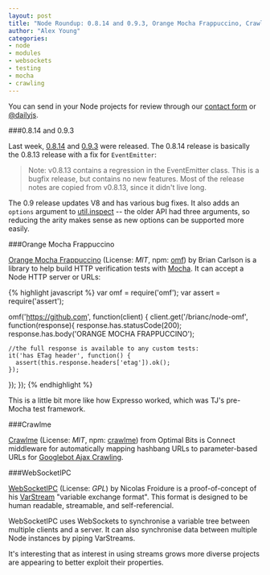 ```yaml
---
layout: post
title: "Node Roundup: 0.8.14 and 0.9.3, Orange Mocha Frappuccino, Crawlme, WebSocketIPC"
author: "Alex Young"
categories: 
- node
- modules
- websockets
- testing
- mocha
- crawling
---
```


<div class="intro">
You can send in your Node projects for review through our <a href="/contact.html">contact form</a> or <a href="http://twitter.com/dailyjs">@dailyjs</a>.
</div>

###0.8.14 and 0.9.3

Last week, [0.8.14](http://blog.nodejs.org/2012/10/25/node-v0.8.14/) and [0.9.3](http://blog.nodejs.org/2012/10/24/node-v0.9.3/) were released.  The 0.8.14 release is basically the 0.8.13 release with a fix for `EventEmitter`:

> Note: v0.8.13 contains a regression in the EventEmitter class. This is a bugfix release, but contains no new features. Most of the release notes are copied from v0.8.13, since it didn't live long.

The 0.9 release updates V8 and has various bug fixes.  It also adds an `options` argument to [util.inspect](http://nodejs.org/docs/v0.9.3/api/all.html#all_util_inspect_object_options) -- the older API had three arguments, so reducing the arity makes sense as new options can be supported more easily.

###Orange Mocha Frappuccino

[Orange Mocha Frappuccino](https://github.com/brianc/node-omf) (License: _MIT_, npm: [omf](https://npmjs.org/package/omf)) by Brian Carlson is a library to help build HTTP verification tests with [Mocha](http://visionmedia.github.com/mocha/).  It can accept a Node HTTP server or URLs:

{% highlight javascript %}
var omf = require('omf');
var assert = require('assert');

omf('https://github.com', function(client) {
  client.get('/brianc/node-omf', function(response){
    response.has.statusCode(200);
    response.has.body('ORANGE MOCHA FRAPPUCCINO');

    //the full response is available to any custom tests:
    it('has ETag header', function() {
      assert(this.response.headers['etag']).ok();
    });
  });
});
{% endhighlight %}

This is a little bit more like how Expresso worked, which was TJ's pre-Mocha test framework.

###Crawlme

[Crawlme](https://github.com/OptimalBits/Crawlme) (License: _MIT_, npm: [crawlme](https://npmjs.org/package/crawlme)) from Optimal Bits is Connect middleware for automatically mapping hashbang URLs to parameter-based URLs for [Googlebot Ajax Crawling](https://developers.google.com/webmasters/ajax-crawling/docs/getting-started).

###WebSocketIPC

[WebSocketIPC](https://github.com/nfroidure/WebSockIPC) (License: _GPL_) by Nicolas Froidure is a proof-of-concept of his [VarStream](https://github.com/nfroidure/VarStream) "variable exchange format".  This format is designed to be human readable, streamable, and self-referencial.

WebSocketIPC uses WebSockets to synchronise a variable tree between multiple clients and a server.  It can also synchronise data between multiple Node instances by piping VarStreams.

It's interesting that as interest in using streams grows more diverse projects are appearing to better exploit their properties.
